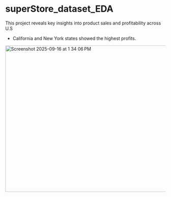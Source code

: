 # superStore_dataset_EDA
This project reveals key insights into product sales and profitability across U.S
- California and New York states showed the highest profits.
<img width="1168" height="459" alt="Screenshot 2025-09-16 at 1 34 06 PM" src="https://github.com/user-attachments/assets/8d19a685-3256-4d1d-93e1-8090ae47f2a4" />

